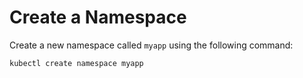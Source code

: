 # Create a Namespace

Create a new namespace called `myapp` using the following command:

```shell
kubectl create namespace myapp
```
